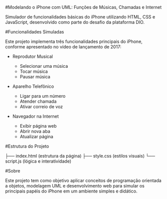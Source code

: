 #Modelando o iPhone com UML: Funções de Músicas, Chamadas e Internet


Simulador de funcionalidades básicas do iPhone utilizando HTML, CSS e JavaScript, desenvolvido como parte do desafio da plataforma DIO.

#Funcionalidades Simuladas

Este projeto implementa três funcionalidades principais do iPhone, conforme apresentado no vídeo de lançamento de 2017:

* Reprodutor Musical

  * Selecionar uma música
  * Tocar música
  * Pausar música

* Aparelho Telefônico

  * Ligar para um número
  * Atender chamada
  * Ativar correio de voz

* Navegador na Internet

  * Exibir página web
  * Abrir nova aba
  * Atualizar página



#Estrutura do Projeto

├── index.html     (estrutura da página)
├── style.css      (estilos visuais)
└── script.js      (lógica e interatividade)


#Sobre

Este projeto tem como objetivo aplicar conceitos de programação orientada a objetos, modelagem UML e desenvolvimento web para simular os principais papéis do iPhone em um ambiente simples e didático.
